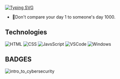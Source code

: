 [![Typing SVG](https://readme-typing-svg.herokuapp.com?font=comfortaa&color=FFFFFF&size=30&width=500&lines=HELLO+WORLD!;Computer+Science+Student;WELCOME❤️)](https://git.io/typing-svg)



- 🌱Don't compare your day 1 to someone's day 1000.

## Technologies

![HTML](https://img.icons8.com/color/48/000000/html-5--v1.png)
![CSS](https://img.icons8.com/color/48/000000/css3.png)
![JavsScript](https://img.icons8.com/color/48/000000/javascript--v1.png)
![VSCode](https://img.icons8.com/color/48/visual-studio-code-2019.png)
![Windows](https://img.icons8.com/color/48/windows-10.png)

## BADGES
![intro_to_cybersecurity](https://images.credly.com/size/140x140/images/af8c6b4e-fc31-47c4-8dcb-eb7a2065dc5b/I2CS__1_.png)

